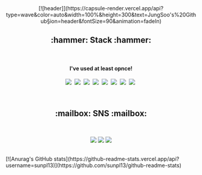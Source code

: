 <div align = center>
  [![header]](https://capsule-render.vercel.app/api?type=wave&color=auto&width=100%&height=300&text=JungSoo's%20Github&section=header&fontSize=90&animation=fadeIn)<br/>
</div>

<h2 align = "center"><b>:hammer: Stack :hammer:</b></h3><br/>
<h4 align = "center">I've used at least opnce!</h4>
<p align = "center">
  <img src="https://img.shields.io/badge/HTML-E34F26?style=flat-square&logo=HTML5&logoColor=white"/></a>&nbsp
  <img src="https://img.shields.io/badge/CSS3-1572B6?style=flat-square&logo=CSS3&logoColor=white"/></a>&nbsp 
  <img src="https://img.shields.io/badge/SASS-CC6699?style=flat-square&logo=Sass&logoColor=white"/></a>&nbsp 
  <img src="https://img.shields.io/badge/JAVASCRIPT-F7DF1E?style=flat-square&logo=JavaScript&logoColor=white"/></a>&nbsp
  <img src="https://img.shields.io/badge/TypeScript-3178C6?style=flat-square&logo=TypeScript&logoColor=white"/></a>&nbsp 
  <img src="https://img.shields.io/badge/MySQL-4479A1?style=flat-square&logo=MySQL&logoColor=white"/></a>&nbsp 
  <img src="https://img.shields.io/badge/React-61DAFB?style=flat-square&logo=React&logoColor=white"/></a>&nbsp 
  <img src="https://img.shields.io/badge/Redux-764ABC?style=flat-square&logo=Redux&logoColor=white"/></a>&nbsp
</p><br/>

<h2 align = "center"><b> :mailbox: SNS  :mailbox:</b></h3><br/>
<p align = "center">
  <a href="https://www.facebook.com/profile.php?id=100004304493733" target="_blank"><img src="https://img.shields.io/badge/Facebook-1877F2?style=flat-square&logo=Facebook&logoColor=white"/></a>
  <a href="https://www.instagram.com/jung5_k/?hl=ko" target="_blank"><img src="https://img.shields.io/badge/Instagram-E4405F?style=flat-square&logo=Instagram&logoColor=white"/></a>
  <a href="https://www.notion.so/Frontend-Engineer-871c50080b6142dcad70877eeebf5bf2" target="_blank"><img src="https://img.shields.io/badge/Notion-000000?style=flat-square&logo=Notion&logoColor=white"/></a>
</p><br/>
  [![Anurag's GitHub stats](https://github-readme-stats.vercel.app/api?username=sunpl13)](https://github.com/sunpl13/github-readme-stats)


<!--
**sunpl13/sunpl13** is a ✨ _special_ ✨ repository because its `README.md` (this file) appears on your GitHub profile.

Here are some ideas to get you started:

- 🔭 I’m currently working on ...
- 🌱 I’m currently learning ...
- 👯 I’m looking to collaborate on ...
- 🤔 I’m looking for help with ...
- 💬 Ask me about ...
- 📫 How to reach me: ...
- 😄 Pronouns: ...
- ⚡ Fun fact: ...
-->
